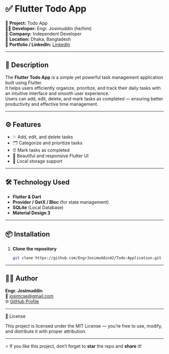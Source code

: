 # ✅ Flutter Todo App

🚀 **Project:** Todo App  
👨‍💻 **Developer:** Engr. Josimuddin (he/him)  
🏢 **Company:** Independent Developer  
📍 **Location:** Dhaka, Bangladesh  
🔗 **Portfolio / LinkedIn:** [LinkedIn](https://www.linkedin.com/in/engrjosimuddin)

---

## 📝 Description
The **Flutter Todo App** is a simple yet powerful task management application built using Flutter.  
It helps users efficiently organize, prioritize, and track their daily tasks with an intuitive interface and smooth user experience.  
Users can add, edit, delete, and mark tasks as completed — ensuring better productivity and effective time management.

---

## ⚙️ Features
- ✨ Add, edit, and delete tasks
- 🗂 Categorize and prioritize tasks
- ⏰ Mark tasks as completed
- 📱 Beautiful and responsive Flutter UI
- 💾 Local storage support

---

## 🛠️ Technology Used
- **Flutter & Dart**
- **Provider / GetX / Bloc** (for state management)
- **SQLite** (Local Database)
- **Material Design 3**

---

## 📦 Installation

1. **Clone the repository**
   ```bash
   git clone https://github.com/EngrJosimuddin42/Todo-Application.git

---

## 🧑‍💻 Author
**Engr. Josimuddin**  
📧 [josimcse@gmail.com](mailto:josimcse@gmail.com)  
🌐 [GitHub Profile](https://github.com/EngrJosimuddin42)

---

🪪 License

This project is licensed under the MIT License — you’re free to use, modify, and distribute it with proper attribution.

---

⭐ If you like this project, don’t forget to **star** the repo and **share** it!
